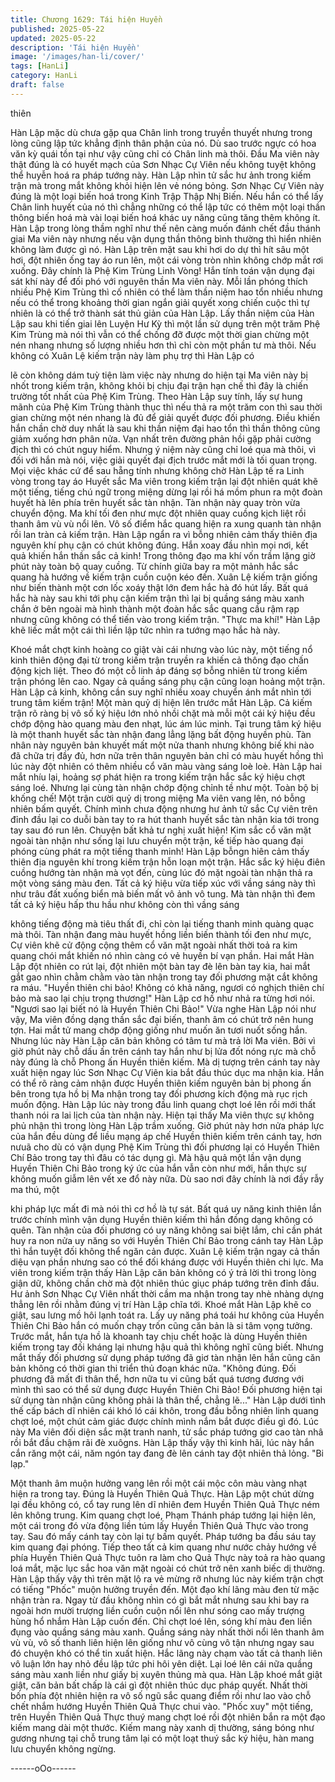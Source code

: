 ```yaml
---
title: Chương 1629: Tái hiện Huyền
published: 2025-05-22
updated: 2025-05-22
description: 'Tái hiện Huyền'
image: '/images/han-li/cover/'
tags: [HanLi]
category: HanLi
draft: false
---
```


thiên

Hàn Lập mặc dù chưa gặp qua Chân linh trong truyền thuyết
nhưng trong lòng cũng lập tức khẳng định thân phận của nó. Dù
sao trước ngực có hoa văn kỳ quái tồn tại như vậy cũng chỉ có
Chân linh mà thôi. Đầu Ma viên này thật đúng là có huyết mạch
của Sơn Nhạc Cự Viên nếu không tuyệt không thể huyễn hoá ra
pháp tướng này. Hàn Lập nhìn tử sắc hư ảnh trong kiếm trận mà
trong mắt không khỏi hiện lên vẻ nóng bỏng.
Sơn Nhạc Cự Viên này đúng là một loại biến hoá trong Kinh Trập
Thập Nhị Biến. Nếu hắn có thể lấy Chân linh huyết của nó thì
chẳng những có thể lập tức có thêm một loại thần thông biến hoá
mà vài loại biến hoá khác uy năng cũng tăng thêm không ít. Hàn
Lập trong lòng thầm nghĩ như thế nên càng muốn đánh chết đầu
thánh giai Ma viên này nhưng nếu vận dụng thần thông bình
thường thì hiển nhiên không làm được gì nó.
Hàn Lập trên mặt sau khi hơi do dự thì hít sâu một hơi, đột nhiên
ống tay áo run lên, một cái vòng tròn nhìn không chớp mắt rơi
xuống. Đây chính là Phệ Kim Trùng Linh Vòng! Hắn tính toán vận
dụng đại sát khí này để đối phó với nguyên thần Ma viên này.
Mỗi lần phóng thích nhiều Phệ Kim Trùng thì cố nhiên có thể làm
thần niệm hao tổn nhiều nhưng nếu có thể trong khoảng thời gian
ngắn giải quyết xong chiến cuộc thì tự nhiên là có thể trở thành
sát thủ giản của Hàn Lập. Lấy thần niệm của Hàn Lập sau khi tiến
giai lên Luyện Hư Kỳ thì một lần sử dụng trên một trăm Phệ Kim
Trùng mà nói thì vẫn có thể chống đỡ được một thời gian chừng
một nén nhang nhưng số lượng nhiều hơn thì chỉ còn một phần
tư mà thôi.
Nếu không có Xuân Lệ kiếm trận này làm phụ trợ thì Hàn Lập có

lẽ còn không dám tuỳ tiện làm việc này nhưng do hiện tại Ma viên
này bị nhốt trong kiếm trận, không khỏi bị chịu đại trận hạn chế thì
đây là chiến trường tốt nhất của Phệ Kim Trùng.
Theo Hàn Lập suy tính, lấy sự hung mãnh của Phệ Kim Trùng
thành thục thì nếu thả ra một trăm con thì sau thời gian chừng
một nén nhang là đủ để giải quyết được đối phương. Điều khiến
hắn chần chờ duy nhất là sau khi thần niệm đại hao tổn thì thần
thông cũng giảm xuống hơn phân nửa. Vạn nhất trên đường phản
hồi gặp phải cường địch thì có chút nguy hiểm.
Nhưng ý niệm này cũng chỉ loé qua mà thôi, vì đối với hắn mà
nói, việc giải quyết đại địch trước mắt mới là tối quan trọng. Mọi
việc khác cứ để sau hẵng tính nhưng không chờ Hàn Lập tế ra
Linh vòng trong tay áo Huyết sắc Ma viên trong kiếm trận lại đột
nhiên quát khẽ một tiếng, tiếng chú ngữ trong miệng dừng lại rồi
há mồm phun ra một đoàn huyết hà lên phía trên huyết sắc tàn
nhận.
Tàn nhận này quay tròn vừa chuyển động. Ma khí tối đen như
mực đột nhiên quay cuồng kịch liệt rồi thanh âm vù vù nổi lên. Vô
số điểm hắc quang hiện ra xung quanh tàn nhận rồi lan tràn cả
kiếm trận. Hàn Lập ngẩn ra vì bỗng nhiên cảm thấy thiên địa
nguyên khí phụ cận có chút không đúng. Hắn xoay đầu nhìn mọi
nơi, kết quả khiến hắn thần sắc cả kinh!
Trong thông đạo ma khí vốn trầm lặng giờ phút này toàn bộ quay
cuồng. Từ chính giữa bay ra một mảnh hắc sắc quang hà hướng
về kiếm trận cuồn cuộn kéo đến. Xuân Lệ kiếm trận giống như
biến thành một cơn lốc xoáy thật lớn đem hắc hà đó hút lấy. Bất
quá hắc hà này sau khi tới phụ cận kiếm trận thì lại bị quầng sáng
màu xanh chắn ở bên ngoài mà hình thành một đoàn hắc sắc
quang cầu rậm rạp nhưng cũng không có thể tiến vào trong kiếm
trận.
"Thực ma khí!"
Hàn Lập khẽ liếc mắt một cái thì liền lập tức nhìn ra tướng mạo
hắc hà này.

Khoé mắt chợt kinh hoàng co giật vài cái nhưng vào lúc này, một
tiếng nổ kinh thiên động đại từ trong kiếm trận truyền ra khiến cả
thông đạo chấn động kịch liệt. Theo đó một cỗ linh áp đáng sợ
bỗng nhiên từ trong kiếm trận phóng lên cao. Ngay cả quầng
sáng phụ cận cũng loạn hoảng một trận. Hàn Lập cả kinh, không
cần suy nghĩ nhiều xoay chuyển ánh mắt nhìn tới trung tâm kiếm
trận!
Một màn quỷ dị hiện lên trước mắt Hàn Lập. Cả kiếm trận rõ ràng
bị vô số ký hiệu lớn nhỏ nhồi chặt mà mỗi một cái ký hiệu đều
chớp động hào quang màu đen nhạt, lúc ám lúc minh. Tại trung
tâm ký hiệu là một thanh huyết sắc tàn nhận đang lẳng lặng bất
động huyền phù.
Tàn nhân này nguyên bản khuyết mất một nửa thanh nhưng
không biế khi nào đã chữa trị đầy đủ, hơn nữa trên thân nguyên
bản chỉ có màu huyết hồng thì lúc này đột nhiên có thêm nhiều cổ
văn màu vàng sáng loè loè. Hàn Lập hai mắt nhíu lại, hoảng sợ
phát hiện ra trong kiếm trận hắc sắc ký hiệu chợt sáng loé. Nhưng
lại cùng tàn nhận chớp động chỉnh tề như một.
Toàn bộ bị khống chế!
Một trận cười quỷ dị trong miệng Ma viên vang lên, nó bỗng nhiên
bấm quyết.
Chính mình chưa động nhưng hư ảnh tử sắc Cự viên trên đỉnh
đầu lại co duỗi bàn tay to ra hút thanh huyết sắc tàn nhận kia tới
trong tay sau đó run lên. Chuyện bất khả tư nghị xuất hiện!
Kim sắc cổ văn mặt ngoài tàn nhận như sống lại lưu chuyển một
trận, kế tiếp hào quang đại phóng cùng phát ra một tiếng thanh
minh!
Hàn Lập bỗngn hiên cảm thấy thiên địa nguyên khí trong kiếm
trận hỗn loạn một trận. Hắc sắc ký hiệu điên cuồng hướng tàn
nhận mà vọt đến, cùng lúc đó mặt ngoài tàn nhận thả ra một vòng
sáng màu đen. Tất cả ký hiệu vừa tiếp xúc với vầng sáng này thì
như trâu đất xuống biển mà biến mất vô ảnh vô tung. Mà tàn nhận
thì đem tất cả ký hiệu hấp thu hầu như không còn thì vầng sáng

không tiếng động mà tiêu thất đi, chỉ còn lại tiếng thanh minh
quàng quạc mà thôi.
Tàn nhận đang màu huyết hồng liền biến thành tối đen như mực,
Cự viên khẽ cử động cộng thêm cổ văn mặt ngoài nhất thời toả ra
kim quang chói mắt khiến nó nhìn càng có vẻ huyền bí vạn phần.
Hai mắt Hàn Lập đột nhiên co rút lại, đột nhiên một bàn tay đè lên
bàn tay kia, hai mắt gắt gao nhìn chằm chằm vào tàn nhận trong
tay đối phương mặt cắt không ra máu.
"Huyền thiên chi bảo! Không có khả năng, ngươi có nghịch thiên
chí bảo mà sao lại chịu trọng thương!"
Hàn Lập cơ hồ như nhả ra từng hơi nói.
"Ngươi sao lại biết nó là Huyền Thiên Chi Bảo!"
Vừa nghe Hàn Lập nói như vậy, Ma viên đồng dạng thần sắc đại
biến, thanh âm có chút trở nên hung tợn. Hai mắt tử mang chớp
động giống như muốn ăn tươi nuốt sống hắn. Nhưng lúc này Hàn
Lập căn bản không có tâm tư mà trả lời Ma viên. Bởi vì giờ phút
này chỗ dấu ấn trên cánh tay hắn như bị lửa đốt nóng rực mà chỗ
này đúng là chỗ Phong ấn Huyền thiên kiếm.
Mà dị tượng trên cánh tay này xuất hiện ngay lúc Sơn Nhạc Cự
Viên kia bắt đầu thúc dục ma nhận kia. Hắn có thể rõ ràng cảm
nhận được Huyền thiên kiếm nguyên bản bị phong ấn bên trong
tựa hồ bị Ma nhận trong tay đối phương kích động mà rục rịch
muốn động. Hàn Lập lúc này trong đầu linh quang chợt loé lên rồi
mới thất thanh nói ra lai lịch của tàn nhận này.
Hiện tại thấy Ma viên thực sự không phủ nhận thì trong lòng Hàn
Lập trầm xuống. Giờ phút này hơn nửa pháp lực của hắn đều
dùng để liều mạng áp chế Huyền thiên kiếm trên cánh tay, hơn
nưuã cho dù có vận dụng Phệ Kim Trùng thì đối phương lại có
Huyền Thiên Chí Bảo trong tay thì đâu có tác dụng gì.
Mà hậu quả một lần vận dụng Huyền Thiên Chi Bảo trong ký ức
của hắn vẫn còn như mới, hắn thực sự không muốn giẫm lên vết
xe đổ này nữa. Dù sao nơi đây chính là nơi đầy rẫy ma thú, một

khi pháp lực mất đi mà nói thì cơ hồ là tự sát. Bất quá uy năng
kinh thiên lần trước chính mình vận dụng Huyền thiên kiếm thì
hắn đồng dạng không có quên.
Tàn nhận của đối phương có uy năng không sai biệt lắm, chỉ cần
phát huy ra non nửa uy năng so với Huyền Thiên Chí Bảo trong
cánh tay Hàn Lập thì hắn tuyệt đối không thể ngăn cản được.
Xuân Lệ kiếm trận ngay cả thần diệu vạn phần nhưng sao có thể
đối kháng được với Huyền thiên chi lực. Ma viên trong kiếm trận
thấy Hàn Lập căn bản không có ý trả lời thì trong lòng giận dữ,
không chần chờ mà đột nhiên thúc giục pháp tướng trên đỉnh
đầu.
Hư ảnh Sơn Nhạc Cự Viên nhất thời cầm ma nhận trong tay nhè
nhàng dựng thẳng lên rồi nhằm đúng vị trí Hàn Lập chĩa tới. Khoé
mắt Hàn Lập khẽ co giật, sau lưng mồ hôi lạnh toát ra. Lấy uy
năng phá toái hư không của Huyền Thiên Chi Bảo hắn có muốn
chạy trốn cũng căn bản là si tâm vọng tưởng. Trước mắt, hắn tựa
hồ là khoanh tay chịu chết hoặc là dùng Huyền thiên kiếm trong
tay đối kháng lại nhưng hậu quả thì không nghĩ cũng biết.
Nhưng mắt thấy đối phương sử dụng pháp tướng đã giơ tàn nhận
lên hắn cũng căn bản không có thời gian thi triển thủ đoạn khác
nữa.
"Không đúng. Đối phương đã mất đi thân thể, hơn nữa tu vi cũng
bất quá tương đương với mình thì sao có thể sử dụng được
Huyền Thiên Chi Bảo! Đối phương hiện tại sử dụng tàn nhận cũng
không phải là thân thể, chẳng lẽ..."
Hàn Lập dưới tình thế cấp bách dĩ nhiên cái khó ló cái khôn, trong
đầu bỗng nhiên linh quang chợt loé, một chút cảm giác được
chính mình nắm bắt được điều gì đó.
Lúc này Ma viên đối diện sắc mặt tranh nanh, tử sắc pháp tướng
giơ cao tàn nhâ rồi bắt đầu chậm rãi đè xuôgns. Hàn Lập thấy vậy
thì kinh hãi, lúc này hắn cắn răng một cái, năm ngón tay đang đè
lên cánh tay đột nhiên thả lỏng.
"Bi lạp."

Một thanh âm muộn hưởng vang lên rồi một cái mộc côn màu
vàng nhạt hiện ra trong tay. Đúng là Huyền Thiên Quả Thực. Hàn
Lập một chút dừng lại đều không có, cổ tay rung lên dĩ nhiên đem
Huyền Thiên Quả Thực ném lên không trung.
Kim quang chợt loé, Phạm Thánh pháp tướng lại hiện lên, một cái
trong đó vừa động liền túm lấy Huyền Thiên Quả Thực vào trong
tay. Sau đó mấy cánh tay còn lại tự bấm quyết. Pháp tướng ba
đầu sáu tay kim quang đại phóng. Tiếp theo tất cả kim quang như
nước chảy hướng về phía Huyền Thiên Quả Thực tuôn ra làm
cho Quả Thực này toả ra hào quang loá mắt, mặc lục sắc hoa văn
mặt ngoài có chút trở nên xanh biếc dị thường.
Hàn Lập thấy vậy thì trên mặt lộ ra vẻ mừng rỡ nhưng lúc này
kiếm trận chợt có tiếng "Phốc" muộn hưởng truyền đến. Một đạo
khí lãng màu đen từ mặc nhận tràn ra. Ngay từ đầu không nhìn có
gì bắt mắt nhưng sau khi bay ra ngoài hơn mười trượng liền cuồn
cuộn nổi lên như sóng cao mấy trượng hùng hổ nhắm Hàn Lập
cuốn đến.
Chỉ chợt loé lên, sóng khí màu đen liền đụng vào quầng sáng
màu xanh. Quầng sáng này nhất thời nổi lên thanh âm vù vù, vô
số thanh liên hiện lên giống như vô cùng vô tận nhưng ngay sau
đó chuyện khó có thể tin xuất hiện. Hắc lãng này chạm vào tất cả
thanh liên vô luận lớn hay nhỏ đều lập tức phi hôi yên diệt. Lại loé
lên cái nữa quầng sáng màu xanh liền như giấy bị xuyên thủng
mà qua.
Hàn Lập khoé mắt giật giật, căn bản bất chấp là cái gì đột nhiên
thúc dục pháp quyết. Nhất thời bốn phía đột nhiên hiện ra vô số
ngũ sắc quang điểm rồi như lao vào chỗ chết nhắm hướng Huyền
Thiên Quả Thực chui vào.
"Phốc xuy" một tiếng, trên Huyền Thiên Quả Thực thuý mang
chợt loé rồi đột nhiên bắn ra một đạo kiếm mang dài một thước.
Kiếm mang này xanh dị thường, sáng bóng như gương nhưng tại
chỗ trung tâm lại có một loạt thuý sắc ký hiệu, hàn mang lưu
chuyển không ngừng.

------oOo------
